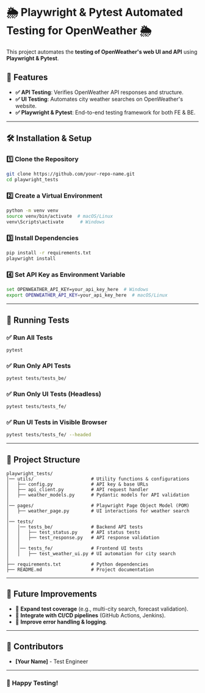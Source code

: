 # 🌦️ Playwright & Pytest Automated Testing for OpenWeather 🌦️

This project automates the **testing of OpenWeather's web UI and API** using **Playwright & Pytest**.

## 📌 Features
- **✅ API Testing**: Verifies OpenWeather API responses and structure.
- **✅ UI Testing**: Automates city weather searches on OpenWeather's website.
- **✅ Playwright & Pytest**: End-to-end testing framework for both FE & BE.

---

## 🛠️ Installation & Setup

### 1️⃣ **Clone the Repository**
```sh
git clone https://github.com/your-repo-name.git
cd playwright_tests
```

### 2️⃣ **Create a Virtual Environment**
```sh
python -m venv venv
source venv/bin/activate  # macOS/Linux
venv\Scripts\activate      # Windows
```

### 3️⃣ **Install Dependencies**
```sh
pip install -r requirements.txt
playwright install
```

### 4️⃣ **Set API Key as Environment Variable**
```sh
set OPENWEATHER_API_KEY=your_api_key_here  # Windows
export OPENWEATHER_API_KEY=your_api_key_here  # macOS/Linux
```

---

## 🏃 Running Tests

### **✅ Run All Tests**
```sh
pytest
```

### **✅ Run Only API Tests**
```sh
pytest tests/tests_be/
```

### **✅ Run Only UI Tests (Headless)**
```sh
pytest tests/tests_fe/
```

### **✅ Run UI Tests in Visible Browser**
```sh
pytest tests/tests_fe/ --headed
```

---

## 📂 Project Structure

```
playwright_tests/
│── utils/                     # Utility functions & configurations
│   ├── config.py              # API key & base URLs
│   ├── api_client.py          # API request handler
│   ├── weather_models.py      # Pydantic models for API validation
│
│── pages/                     # Playwright Page Object Model (POM)
│   ├── weather_page.py        # UI interactions for weather search
│
│── tests/
│   │── tests_be/              # Backend API tests
│   │   ├── test_status.py     # API status tests
│   │   ├── test_response.py   # API response validation
│   │
│   │── tests_fe/              # Frontend UI tests
│   │   ├── test_weather_ui.py # UI automation for city search
│
├── requirements.txt           # Python dependencies
├── README.md                  # Project documentation
```

---

## 📝 Future Improvements
- 🔹 **Expand test coverage** (e.g., multi-city search, forecast validation).
- 🔹 **Integrate with CI/CD pipelines** (GitHub Actions, Jenkins).
- 🔹 **Improve error handling & logging**.

---

## 📢 Contributors
- **[Your Name]** - Test Engineer

---

### 🚀 **Happy Testing!**

